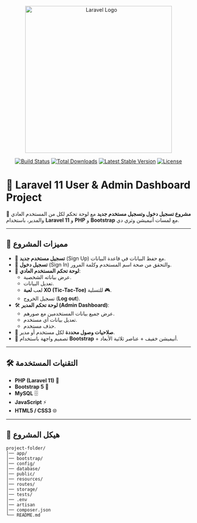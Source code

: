 <p align="center"><a href="https://laravel.com" target="_blank"><img src="https://raw.githubusercontent.com/laravel/art/master/logo-lockup/5%20SVG/2%20CMYK/1%20Full%20Color/laravel-logolockup-cmyk-red.svg" width="400" alt="Laravel Logo"></a></p>

<p align="center">
<a href="https://github.com/laravel/framework/actions"><img src="https://github.com/laravel/framework/workflows/tests/badge.svg" alt="Build Status"></a>
<a href="https://packagist.org/packages/laravel/framework"><img src="https://img.shields.io/packagist/dt/laravel/framework" alt="Total Downloads"></a>
<a href="https://packagist.org/packages/laravel/framework"><img src="https://img.shields.io/packagist/v/laravel/framework" alt="Latest Stable Version"></a>
<a href="https://packagist.org/packages/laravel/framework"><img src="https://img.shields.io/packagist/l/laravel/framework" alt="License"></a>
</p>

# 🎯 Laravel 11 User & Admin Dashboard Project  

🚀 **مشروع تسجيل دخول وتسجيل مستخدم جديد** مع لوحة تحكم لكل من المستخدم العادي والمدير، باستخدام **Laravel 11** و **PHP** و **Bootstrap** مع لمسات أنيميشن وثري دي.  

---

## 📌 مميزات المشروع

- 🔐 **تسجيل مستخدم جديد** (Sign Up) مع حفظ البيانات في قاعدة البيانات.
- 🔑 **تسجيل دخول** (Sign In) والتحقق من صحة اسم المستخدم وكلمة المرور.
- 👤 **لوحة تحكم المستخدم العادي**:
  - عرض بياناته الشخصية.
  - تعديل البيانات.
  - لعب **لعبة XO (Tic-Tac-Toe)** للتسلية 🎮.
  - تسجيل الخروج (**Log out**).
- 🛠 **لوحة تحكم المدير (Admin Dashboard)**:
  - عرض جميع بيانات المستخدمين مع صورهم.
  - تعديل بيانات أي مستخدم.
  - حذف مستخدم.
- 🎯 **صلاحيات وصول محددة** لكل مستخدم أو مدير.
- 🎨 تصميم واجهة باستخدام **Bootstrap** + أنيميشن خفيف + عناصر ثلاثية الأبعاد.

---

## 🛠 التقنيات المستخدمة

- **PHP (Laravel 11)** 🐘
- **Bootstrap 5** 🎨
- **MySQL** 🗄
- **JavaScript** ⚡
- **HTML5 / CSS3** 🌐

---

## 📂 هيكل المشروع 

```plaintext
project-folder/
│── app/
│── bootstrap/
│── config/
│── database/
│── public/
│── resources/
│── routes/
│── storage/
│── tests/
│── .env
│── artisan
│── composer.json
└── README.md
